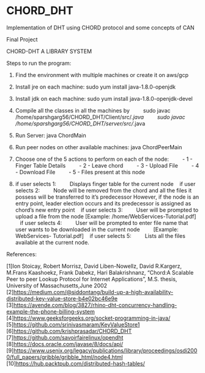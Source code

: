 # CHORD_DHT
Implementation of DHT using CHORD protocol and some concepts of CAN

Final Project
  
CHORD-DHT A LIBRARY SYSTEM

Steps to run the program:
1. Find the environment with multiple machines or create it on aws/gcp
2. Install jre on each machine: sudo yum install java-1.8.0-openjdk
3. Install jdk on each machine: sudo yum install java-1.8.0-openjdk-devel
4. Compile all the classes in all the machines by
        sudo javac /home/sparshgarg56/CHORD_DHT/Client/src/*.java
        sudo javac /home/sparshgarg56/CHORD_DHT/server/src/*.java

5. Run Server: java ChordMain
6. Run peer nodes on other available machines: java ChordPeerMain <IP of server>
7. Choose one of the 5 actions to perform on each of the node:
        - 1 - Finger Table Details
        - 2 - Leave chord
        - 3 - Upload File
        - 4 - Download File
        - 5 - Files present at this node

9. if user selects 1:
        Displays finger table for the current node
   if user selects 2:
        Node will be removed from the chord and all the files it possess will be transferred to it’s predecessor
        However, if the node is an entry point, leader election occurs and its predecessor is assigned as chord’s new entry point
   if user selects 3:
        User will be prompted to upload a file from the node [Example: /home/WebServices-Tutorial.pdf]
   if user selects 4:
        User will be prompted to enter file name that user wants to be downloaded in the current node
        [Example: WebServices- Tutorial.pdf]
   if user selects 5:
        Lists all the files available at the current node.


References:

[1]Ion Stoicay, Robert Morrisz, David Liben-Nowellz, David R.Kargerz, M.Frans Kaashoekz, Frank Dabekz, Hari Balakrishnanz, “Chord:A Scalable Peer to peer Lookup Protocol for Internet Applications”, M.S. thesis, University of Massachusetts,June 2002
[2]https://medium.com/@siddontang/build-up-a-high-availability-distributed-key-value-store-b4e02bc46e9e
[3]https://ayende.com/blog/3827/rhino-dht-concurrency-handling-example-the-phone-billing-system
[4]https://www.geeksforgeeks.org/socket-programming-in-java/
[5]https://github.com/srinivasmaram/KeyValueStore1
[6]https://github.com/krishprasadar/CHORD_DHT
[7]https://github.com/savoirfairelinux/opendht
[8]https://docs.oracle.com/javase/8/docs/api/
[9]https://www.usenix.org/legacy/publications/library/proceedings/osdi2000/full_papers/gribble/gribble_html/node4.html
[10]https://hub.packtpub.com/distributed-hash-tables/

